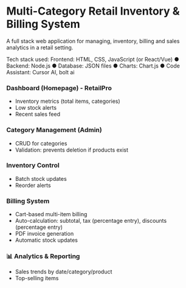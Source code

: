 # Multi-Category Retail Inventory & Billing System

A full stack web application for managing,  inventory, billing and sales analytics in a retail setting.

Tech stack used:
Frontend: HTML, CSS, JavaScript (or React/Vue)
● Backend: Node.js
● Database: JSON files
● Charts: Chart.js
● Code Assistant: Cursor AI, bolt ai

### Dashboard (Homepage) - RetailPro
- Inventory metrics (total items, categories)
- Low stock alerts
- Recent sales feed

### Category Management (Admin)
- CRUD for categories
- Validation: prevents deletion if products exist

### Inventory Control
- Batch stock updates
- Reorder alerts

### Billing System
- Cart-based multi-item billing
- Auto-calculation: subtotal, tax (percentage entry), discounts (percentage entry)
- PDF invoice generation
- Automatic stock updates

### 📊 Analytics & Reporting
- Sales trends by date/category/product
- Top-selling items
